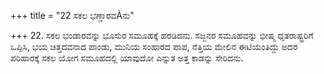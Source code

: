 +++
title = "22 ಸಕಲ ಭಣ್ಡಾರವÀನು"

+++
22. ಸಕಲ ಭಂಡಾರವನ್ನು ಭೂಸುರ ಸಮೂಹಕ್ಕೆ ಹರಡಿದನು. ಸಜ್ಜನರ ಸಮೂಹವನ್ನು ಭೀಷ್ಮ ಧೃತರಾಷ್ಟ್ರರಿಗೆ ಒಪ್ಪಿಸಿ, ಭಯ ಚಿತ್ತದವನಾದ ಪಾಂಡು, ಮುನಿಯ ಸಂಹಾರದ ಪಾಪ, ನೆತ್ತಿಯ ಮೇಲಿನ ಈಟಿಯಂತಿದ್ದು ಅದರ ಪರಿಹಾರಕ್ಕೆ ಸಕಲ ಯೋಗ ಸಮೂಹದಲ್ಲಿ ಯಾವುದೋ ಎನ್ನುತ ಅತ್ತ ಕಾಡನ್ನು ಸೇರಿದನು.
